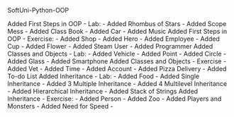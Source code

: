 SoftUni-Python-OOP

Added First Steps in OOP - Lab:
    - Added Rhombus of Stars
    - Added Scope Mess
    - Added Class Book
    - Added Car
    - Added Music
Added First Steps in OOP - Exercise:
    - Added Shop
    - Added Hero
    - Added Employee
    - Added Cup
    - Added Flower
    - Added Steam User
    - Added Programmer
Added Classes and Objects - Lab:
    - Added Vehicle
    - Added Point
    - Added Circle
    - Added Glass
    - Added Smartphone
Added Classes and Objects - Exercise
    - Added Vet
    - Added Time
    - Added Account
    - Added Pizza Delivery
    - Added To-do List
Added Inheritance - Lab:
    - Added Food
    - Added Single Inheritance
    - Added 3 Multiple Inheritance
    - Added 4 Multilevel Inheritance
    - Added Hierarchical Inheritance
    - Added Stack of Strings
Added Inheritance - Exercise:
    - Added Person
    - Added Zoo
    - Added Players and Monsters
    - Added Need for Speed
    - 